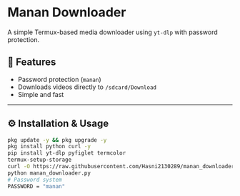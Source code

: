 # Manan Downloader

A simple Termux-based media downloader using `yt-dlp` with password protection.

## 📌 Features
- Password protection (`manan`)
- Downloads videos directly to `/sdcard/Download`
- Simple and fast

---

## ⚙️ Installation & Usage

```bash
pkg update -y && pkg upgrade -y
pkg install python curl -y
pip install yt-dlp pyfiglet termcolor
termux-setup-storage
curl -O https://raw.githubusercontent.com/Hasni2130289/manan_downloader.py/main/manan_downloader.py
python manan_downloader.py
# Password system
PASSWORD = "manan"
